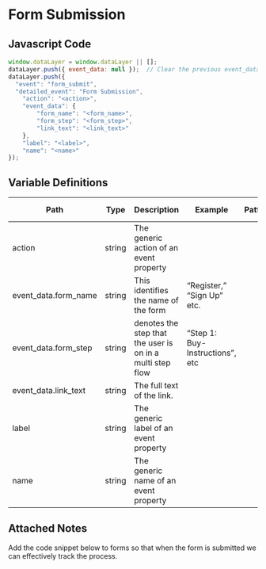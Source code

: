# Form Submission

### 

## Javascript Code
```js
window.dataLayer = window.dataLayer || [];
dataLayer.push({ event_data: null });  // Clear the previous event_data object.
dataLayer.push({
  "event": "form_submit",
  "detailed_event": "Form Submission",
    "action": "<action>",
    "event_data": {
        "form_name": "<form_name>",
        "form_step": "<form_step>",
        "link_text": "<link_text>"
    },
    "label": "<label>",
    "name": "<name>"
});
```

## Variable Definitions

|Path|Type|Description|Example|Pattern|Min Length|Max Length|Minimum|Maximum|Multiple Of|
| --- | --- | --- | --- | --- | --- | --- | --- | --- | --- |
|action|string|The generic action of an event property||||||||
|event_data.form_name|string|This identifies the name of the form|“Register,” “Sign Up” etc.|||||||
|event_data.form_step|string|denotes the step that the user is on in a multi step flow|“Step 1: Buy-Instructions”, etc|||||||
|event_data.link_text|string|The full text of the link.||||||||
|label|string|The generic label of an event property||||||||
|name|string|The generic name of an event property||||||||

## Attached Notes

<p><span data-sheets-value="{&quot;1&quot;:2,&quot;2&quot;:&quot;Add the code snippet below to forms so that when the form is submitted we can effectively track the process.&quot;}" data-sheets-userformat="{&quot;2&quot;:14849,&quot;3&quot;:{&quot;1&quot;:0},&quot;12&quot;:0,&quot;14&quot;:{&quot;1&quot;:2,&quot;2&quot;:0},&quot;15&quot;:&quot;Arial&quot;,&quot;16&quot;:11}">Add the code snippet below to forms so that when the form is submitted we can effectively track the process.</span></p>
<p><span data-sheets-value="{&quot;1&quot;:2,&quot;2&quot;:&quot;Add the code snippet below to forms so that when the form is submitted we can effectively track the process.&quot;}" data-sheets-userformat="{&quot;2&quot;:14849,&quot;3&quot;:{&quot;1&quot;:0},&quot;12&quot;:0,&quot;14&quot;:{&quot;1&quot;:2,&quot;2&quot;:0},&quot;15&quot;:&quot;Arial&quot;,&quot;16&quot;:11}"><img title="Form Submission" src="https://github.com/searchdiscovery/client-fti-ga4-dl-spec/blob/main/images/Form%20Submission.png?raw=true" alt="" /></span></p>
